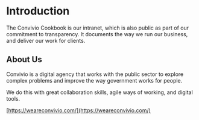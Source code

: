 # Introduction

The Convivio Cookbook is our intranet, which is also public as part of our commitment to transparency. It documents the way we run our business, and deliver our work for clients.

## About Us

Convivio is a digital agency that works with the public sector to explore complex problems and improve the way government works for people.

We do this with great collaboration skills, agile ways of working, and digital tools.



[https://weareconvivio.com/](https://weareconvivio.com/)

